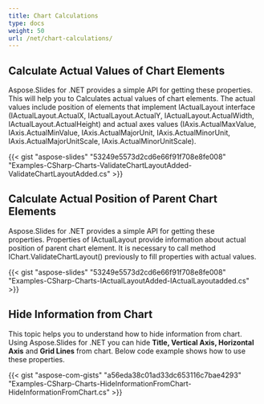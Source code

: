 ```yaml
---
title: Chart Calculations
type: docs
weight: 50
url: /net/chart-calculations/
---
```


## **Calculate Actual Values of Chart Elements**
Aspose.Slides for .NET provides a simple API for getting these properties. This will help you to Calculates actual values of chart elements. The actual values include position of elements that implement IActualLayout interface (IActualLayout.ActualX, IActualLayout.ActualY, IActualLayout.ActualWidth, IActualLayout.ActualHeight) and actual axes values (IAxis.ActualMaxValue, IAxis.ActualMinValue, IAxis.ActualMajorUnit, IAxis.ActualMinorUnit, IAxis.ActualMajorUnitScale, IAxis.ActualMinorUnitScale).

{{< gist "aspose-slides" "53249e5573d2cd6e66f91f708e8fe008" "Examples-CSharp-Charts-ValidateChartLayoutAdded-ValidateChartLayoutAdded.cs" >}}

## **Calculate Actual Position of Parent Chart Elements**
Aspose.Slides for .NET provides a simple API for getting these properties. Properties of IActualLayout provide information about actual position of parent chart element. It is necessary to call method IChart.ValidateChartLayout() previously to fill properties with actual values.

{{< gist "aspose-slides" "53249e5573d2cd6e66f91f708e8fe008" "Examples-CSharp-Charts-IActualLayoutAdded-IActualLayoutadded.cs" >}}

## **Hide Information from Chart**
This topic helps you to understand how to hide information from chart. Using Aspose.Slides for .NET you can hide **Title, Vertical Axis, Horizontal Axis** and **Grid Lines** from chart. Below code example shows how to use these properties.

{{< gist "aspose-com-gists" "a56eda38c01ad33dc653116c7bae4293" "Examples-CSharp-Charts-HideInformationFromChart-HideInformationFromChart.cs" >}}
